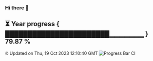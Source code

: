 ### Hi there 👋
⏳ Year progress { ███████████████████████▁▁▁▁▁▁▁ } 79.87 %
---
⏰ Updated on Thu, 19 Oct 2023 12:10:40 GMT
![Progress Bar CI](https://github.com/Moyi321/Moyi321/workflows/Progress%20Bar%20CI/badge.svg)
